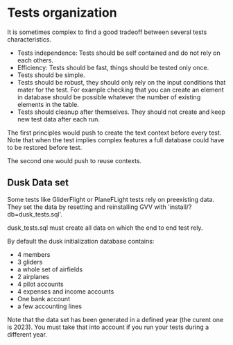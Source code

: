 # Tests organization

It is sometimes complex to find a good tradeoff between several tests characteristics.

* Tests independence: Tests should be self contained and do not rely on each others.
* Efficiency: Tests should be fast, things should be tested only once.
* Tests should be simple.
* Tests should be robust, they should only rely on the input conditions that mater for the test. For example checking that you can create an element in database should be possible whatever the number of existing elements in the table.
* Tests should cleanup after themselves. They should not create and keep new test data after each run.

The first principles would push to create the text context before every test. Note that when the test implies complex features a full database could have to be restored before test.

The second one would push to reuse contexts.

## Dusk Data set

Some tests like GliderFlight or PlaneFLight tests rely on preexisting data. They set the data by resetting and reinstalling GVV with 'install/?db=dusk_tests.sql'.

dusk_tests.sql must create all data on which the end to end test rely.

By default the dusk initialization database contains:
* 4 members
* 3 gliders
* a whole set of airfields
* 2 airplanes
* 4 pilot accounts
* 4 expenses and income accounts
* One bank account
* a few accounting lines

Note that the data set has been generated in a defined year (the curent one is 2023). You must take that into account if you run your tests during a different year.


